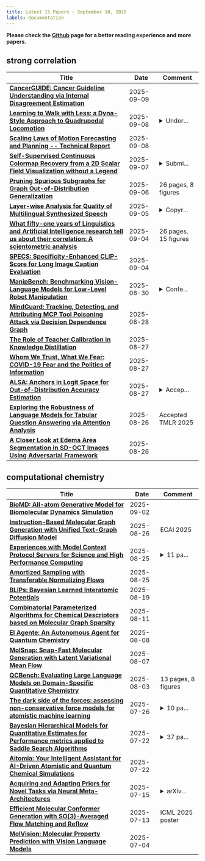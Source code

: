 ```yaml
---
title: Latest 15 Papers - September 10, 2025
labels: documentation
---
```

**Please check the [Github](https://github.com/zezhishao/MTS_Daily_ArXiv) page for a better reading experience and more papers.**

## strong correlation
| **Title** | **Date** | **Comment** |
| --- | --- | --- |
| **[CancerGUIDE: Cancer Guideline Understanding via Internal Disagreement Estimation](http://arxiv.org/abs/2509.07325v1)** | 2025-09-09 |  |
| **[Learning to Walk with Less: a Dyna-Style Approach to Quadrupedal Locomotion](http://arxiv.org/abs/2509.06296v1)** | 2025-09-08 | <details><summary>Under...</summary><p>Under review at IEEE Robotics and Automation Letters. 8 pages</p></details> |
| **[Scaling Laws of Motion Forecasting and Planning -- Technical Report](http://arxiv.org/abs/2506.08228v2)** | 2025-09-08 |  |
| **[Self-Supervised Continuous Colormap Recovery from a 2D Scalar Field Visualization without a Legend](http://arxiv.org/abs/2507.20632v2)** | 2025-09-07 | <details><summary>Submi...</summary><p>Submitted to IEEE VIS 2025</p></details> |
| **[Pruning Spurious Subgraphs for Graph Out-of-Distribution Generalization](http://arxiv.org/abs/2506.05957v4)** | 2025-09-06 | 26 pages, 8 figures |
| **[Layer-wise Analysis for Quality of Multilingual Synthesized Speech](http://arxiv.org/abs/2509.04830v1)** | 2025-09-05 | <details><summary>Copyr...</summary><p>Copyright 2025 IEEE. Personal use of this material is permitted. Permission from IEEE must be obtained for all other uses, in any current or future media, including reprinting/republishing this material for advertising or promotional purposes, creating new collective works, for resale or redistribution to servers or lists, or reuse of any copyrighted component of this work in other works</p></details> |
| **[What fifty-one years of Linguistics and Artificial Intelligence research tell us about their correlation: A scientometric analysis](http://arxiv.org/abs/2411.19858v2)** | 2025-09-04 | 26 pages, 15 figures |
| **[SPECS: Specificity-Enhanced CLIP-Score for Long Image Caption Evaluation](http://arxiv.org/abs/2509.03897v1)** | 2025-09-04 |  |
| **[ManipBench: Benchmarking Vision-Language Models for Low-Level Robot Manipulation](http://arxiv.org/abs/2505.09698v2)** | 2025-08-30 | <details><summary>Confe...</summary><p>Conference on Robot Learning (CoRL) 2025. 50 pages and 30 figures. v2 is the camera-ready and includes a few more new experiments compared to v1</p></details> |
| **[MindGuard: Tracking, Detecting, and Attributing MCP Tool Poisoning Attack via Decision Dependence Graph](http://arxiv.org/abs/2508.20412v1)** | 2025-08-28 |  |
| **[The Role of Teacher Calibration in Knowledge Distillation](http://arxiv.org/abs/2508.20224v1)** | 2025-08-27 |  |
| **[Whom We Trust, What We Fear: COVID-19 Fear and the Politics of Information](http://arxiv.org/abs/2508.20146v1)** | 2025-08-27 |  |
| **[ALSA: Anchors in Logit Space for Out-of-Distribution Accuracy Estimation](http://arxiv.org/abs/2508.19613v1)** | 2025-08-27 | <details><summary>Accep...</summary><p>Accepted to BMVC 2025, Oral</p></details> |
| **[Exploring the Robustness of Language Models for Tabular Question Answering via Attention Analysis](http://arxiv.org/abs/2406.12719v4)** | 2025-08-26 | Accepted TMLR 2025 |
| **[A Closer Look at Edema Area Segmentation in SD-OCT Images Using Adversarial Framework](http://arxiv.org/abs/2508.18790v1)** | 2025-08-26 |  |

## computational chemistry
| **Title** | **Date** | **Comment** |
| --- | --- | --- |
| **[BioMD: All-atom Generative Model for Biomolecular Dynamics Simulation](http://arxiv.org/abs/2509.02642v1)** | 2025-09-02 |  |
| **[Instruction-Based Molecular Graph Generation with Unified Text-Graph Diffusion Model](http://arxiv.org/abs/2408.09896v2)** | 2025-08-26 | ECAI 2025 |
| **[Experiences with Model Context Protocol Servers for Science and High Performance Computing](http://arxiv.org/abs/2508.18489v1)** | 2025-08-25 | <details><summary>11 pa...</summary><p>11 pages, including a 4-page appendix</p></details> |
| **[Amortized Sampling with Transferable Normalizing Flows](http://arxiv.org/abs/2508.18175v1)** | 2025-08-25 |  |
| **[BLIPs: Bayesian Learned Interatomic Potentials](http://arxiv.org/abs/2508.14022v1)** | 2025-08-19 |  |
| **[Combinatorial Parameterized Algorithms for Chemical Descriptors based on Molecular Graph Sparsity](http://arxiv.org/abs/2303.13279v2)** | 2025-08-11 |  |
| **[El Agente: An Autonomous Agent for Quantum Chemistry](http://arxiv.org/abs/2505.02484v2)** | 2025-08-08 |  |
| **[MolSnap: Snap-Fast Molecular Generation with Latent Variational Mean Flow](http://arxiv.org/abs/2508.05411v1)** | 2025-08-07 |  |
| **[QCBench: Evaluating Large Language Models on Domain-Specific Quantitative Chemistry](http://arxiv.org/abs/2508.01670v1)** | 2025-08-03 | 13 pages, 8 figures |
| **[The dark side of the forces: assessing non-conservative force models for atomistic machine learning](http://arxiv.org/abs/2412.11569v5)** | 2025-07-26 | <details><summary>10 pa...</summary><p>10 pages (including references) + appendix Conference format</p></details> |
| **[Bayesian Hierarchical Models for Quantitative Estimates for Performance metrics applied to Saddle Search Algorithms](http://arxiv.org/abs/2505.13621v3)** | 2025-07-22 | <details><summary>37 pa...</summary><p>37 pages, 30 figures, 7 tables</p></details> |
| **[Aitomia: Your Intelligent Assistant for AI-Driven Atomistic and Quantum Chemical Simulations](http://arxiv.org/abs/2505.08195v3)** | 2025-07-22 |  |
| **[Acquiring and Adapting Priors for Novel Tasks via Neural Meta-Architectures](http://arxiv.org/abs/2507.10446v2)** | 2025-07-15 | <details><summary>arXiv...</summary><p>arXiv admin note: text overlap with arXiv:2310.17075</p></details> |
| **[Efficient Molecular Conformer Generation with SO(3)-Averaged Flow Matching and Reflow](http://arxiv.org/abs/2507.09785v1)** | 2025-07-13 | ICML 2025 poster |
| **[MolVision: Molecular Property Prediction with Vision Language Models](http://arxiv.org/abs/2507.03283v1)** | 2025-07-04 |  |

